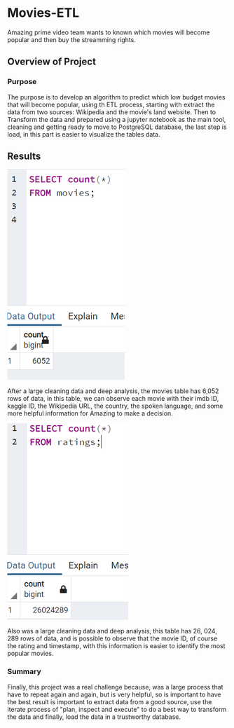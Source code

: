 # Movies-ETL
Amazing prime video team wants to known which movies will become popular and then buy the streamming rights. 

## Overview of Project 
### Purpose 
The purpose is to develop an algorithm to predict which low budget movies that will become popular, using th ETL process, starting with extract the data from two sources: Wikipedia and the movie's land website. Then to Transform the data and prepared using a jupyter notebook as the main tool, cleaning and getting ready to move to PostgreSQL database, the last step is load, in this part is easier to visualize the tables data. 

## Results 

![movies_query](movies_query.png)

After a large cleaning data and deep analysis, the movies table has 6,052 rows of data, in this table, we can observe each movie with their imdb ID, kaggle ID, the Wikipedia URL, the country, the spoken language, and some more helpful information for Amazing to make a decision.

![ratings_query](ratings_query.png)

Also was a large cleaning data and deep analysis, this table has 26, 024, 289 rows of data, and is possible to observe that the movie ID, of course the rating and timestamp, with this information is easier to identify the most popular movies.

### Summary
Finally, this project was a real challenge because, was a large process that have to repeat again and again, but is very helpful, so is important to have the best result is important to extract data from a good source, use the iterate process of "plan, inspect and execute" to do a best way to transform the data and finally, load the data in a trustworthy database.

